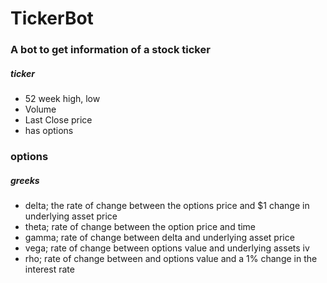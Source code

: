 # TickerBot

### A bot to get information of a stock ticker
##### ticker
- 52 week high, low
- Volume
- Last Close price
- has options

### options
##### greeks
- delta; the rate of change between the options price and $1 change in underlying asset price
- theta; rate of change between the option price and time
- gamma; rate of change between delta and underlying asset price
- vega; rate of change between options value and underlying assets iv
- rho; rate of change between and options value and a 1% change in the interest rate

